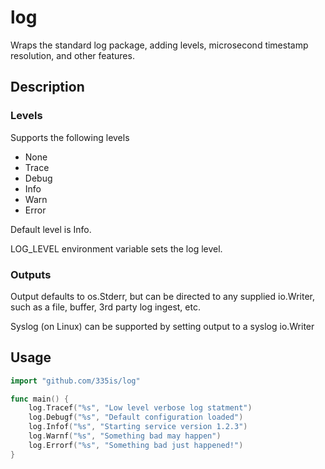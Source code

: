 # log
Wraps the standard log package, adding levels, microsecond timestamp resolution, and other features.

## Description

### Levels

Supports the following levels
* None
* Trace
* Debug
* Info
* Warn
* Error

Default level is Info.

LOG_LEVEL environment variable sets the log level.

### Outputs

Output defaults to os.Stderr, but can be directed to any supplied io.Writer, such as a file, buffer, 3rd party log ingest, etc.

Syslog (on Linux) can be supported by setting output to a syslog io.Writer

## Usage

```go
import "github.com/335is/log"

func main() {
    log.Tracef("%s", "Low level verbose log statment")
    log.Debugf("%s", "Default configuration loaded")
    log.Infof("%s", "Starting service version 1.2.3")
    log.Warnf("%s", "Something bad may happen")
    log.Errorf("%s", "Something bad just happened!")
}
```
